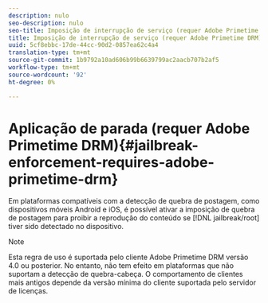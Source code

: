 ```yaml
---
description: nulo
seo-description: nulo
seo-title: Imposição de interrupção de serviço (requer Adobe Primetime DRM)
title: Imposição de interrupção de serviço (requer Adobe Primetime DRM)
uuid: 5cf8ebbc-17de-44cc-90d2-0857ea62c4a4
translation-type: tm+mt
source-git-commit: 1b9792a10ad606b99b6639799ac2aacb707b2af5
workflow-type: tm+mt
source-wordcount: '92'
ht-degree: 0%

---
```



# Aplicação de parada (requer Adobe Primetime DRM){#jailbreak-enforcement-requires-adobe-primetime-drm}

Em plataformas compatíveis com a detecção de quebra de postagem, como dispositivos móveis Android e iOS, é possível ativar a imposição de quebra de postagem para proibir a reprodução do conteúdo se [!DNL jailbreak/root] tiver sido detectado no dispositivo.

>[!NOTE]
>
>Esta regra de uso é suportada pelo cliente Adobe Primetime DRM versão 4.0 ou posterior. No entanto, não tem efeito em plataformas que não suportam a detecção de quebra-cabeça. O comportamento de clientes mais antigos depende da versão mínima do cliente suportada pelo servidor de licenças.

